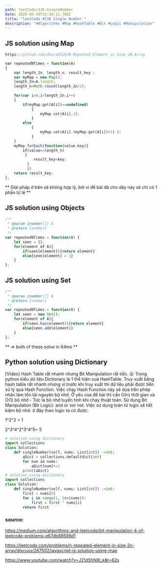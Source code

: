 ```yaml
---
path: leetCode/136-SingleNumber
date: 2020-05-19T15:30:11.766Z
title: "leetCode #136 Single Number "
description: "#Algorithms #Map #HashTable #Bit #Logic #Manipulation"
---
```

## JS solution using Map
```js
https://github.com/dhara9525/N-Repeated_Element_in_Size_2N_Array

var repeatedNTimes = function(A) 
{
    var length_2n, length_n, result_key ;
    var myMap = new Map();
    length_2n=A.length;
    length_n=Math.round(length_2n/2);
    
    for(var i=0;i<length_2n;i++)
    {
        if(myMap.get(A[i])==undefined)
            {
                myMap.set(A[i],1);
            }
        else
            {
                myMap.set(A[i],(myMap.get(A[i])+1) );
            }
    }
    myMap.forEach(function(value,key){
        if(value==length_n)
         { 
			 result_key=key; 
	      }
		  })
    return result_key;
};
```
** Giải pháp ở trên sẽ không hợp lý, bởi vì đề bài đã cho dãy này sẽ chỉ có 1 phần tử lẻ **
## JS solution using Objects
```js
/**
 * @param {number[]} A
 * @return {number}
 */
var repeatedNTimes = function(A) {
    let seen = {};
    for(element of A){
        if(seen[element]){return element}
        else{seen[element] = 1}
    }
};
```

## JS solution using Set
```js
/**
 * @param {number[]} A
 * @return {number}
 */
var repeatedNTimes = function(A) {
    let seen = new Set();
    for(element of A){
        if(seen.has(element)){return element}
        else{seen.add(element)}
    }
};
```
** => both of these solve in 64ms **

## Python solution using Dictionary
[Video] Hash Table rất nhanh nhưng Bit Manipulation rất tiếc.  😛
Trong python kiểu dữ liệu Dictionary là 1 thể hiện cuả HashTable.
Truy xuất bằng hash table rất nhanh nhưng vì trước khi truy xuất thì dữ liệu phải được tiền xử lý qua Hash Function. Việc chạy Hash Function này sẽ dựa trên phép nhân làm tốn tài nguyên bộ nhớ.
Ở yêu của đề bài thì cần O(n) thời gian và O(1) bộ nhớ - Tức là bộ nhớ tuyến tính khi chạy thuật toán.
Sử dụng Bit Manipulation (Bit Logic): and or xor not.
Việc sử dụng toán tử logic sẽ tiết kiệm bộ nhớ.
ở đây theo logic ta có được:

1^2^2 = 1

2^3^4^2^3^4^5= 5
```python
# solution using dictionary
import collections
class Solution:
    def singleNumber(self, nums: List[int]) ->int:
        aDict = collections.defaultdict(int)
        for num in nums:
            aDict[num]+=1
        print(aDict)
# solution using dictionary
import collections
class Solution:
    def singleNumber(self, nums: List[int]) ->int:
        first = nums[0]
        for i in range(1, len(nums)):
            first = first ^ nums[i]
        return first
```
### source: 
https://medium.com/algorithms-and-leetcode/bit-manipulation-4-of-leetcode-problems-e67db88598d1

https://leetcode.com/problems/n-repeated-element-in-size-2n-array/discuss/267502/javascript-js-solution-using-map

https://www.youtube.com/watch?v=J21dShN8l_k&t=62s
